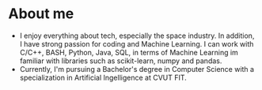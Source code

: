 # About me

- I enjoy everything about tech, especially the space industry. In addition, I have strong passion for coding and Machine Learning. I can work with C/C++, BASH, Python, Java, SQL, in terms of Machine Learning im familiar with libraries such as scikit-learn, numpy and pandas.
- Currently, I'm pursuing a Bachelor's degree in Computer Science with a specialization in Artificial Ingelligence at CVUT FIT.
